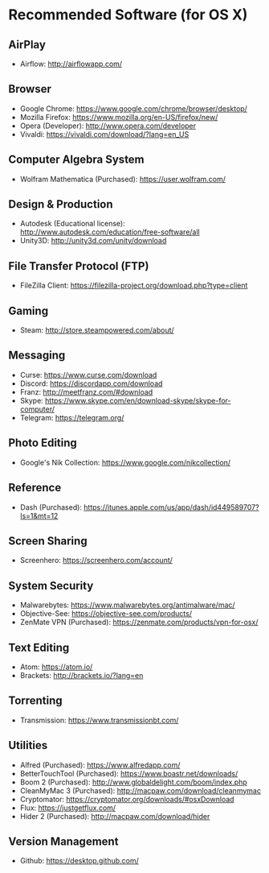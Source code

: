 # Recommended Software (for OS X)

## AirPlay

- Airflow: <http://airflowapp.com/>

## Browser

- Google Chrome: <https://www.google.com/chrome/browser/desktop/>
- Mozilla Firefox: <https://www.mozilla.org/en-US/firefox/new/>
- Opera (Developer): <http://www.opera.com/developer>
- Vivaldi: <https://vivaldi.com/download/?lang=en_US>

## Computer Algebra System

- Wolfram Mathematica (Purchased): <https://user.wolfram.com/>

## Design & Production

- Autodesk (Educational license): <http://www.autodesk.com/education/free-software/all>
- Unity3D: <http://unity3d.com/unity/download>

## File Transfer Protocol (FTP)

- FileZilla Client: <https://filezilla-project.org/download.php?type=client>

## Gaming

- Steam: <http://store.steampowered.com/about/>

## Messaging

- Curse: <https://www.curse.com/download>
- Discord: <https://discordapp.com/download>
- Franz: <http://meetfranz.com/#download>
- Skype: <https://www.skype.com/en/download-skype/skype-for-computer/>
- Telegram: <https://telegram.org/>

## Photo Editing

- Google's Nik Collection: <https://www.google.com/nikcollection/>

## Reference

- Dash (Purchased): <https://itunes.apple.com/us/app/dash/id449589707?ls=1&mt=12>

## Screen Sharing

- Screenhero: <https://screenhero.com/account/>

## System Security

- Malwarebytes: <https://www.malwarebytes.org/antimalware/mac/>
- Objective-See: <https://objective-see.com/products/>
- ZenMate VPN (Purchased): <https://zenmate.com/products/vpn-for-osx/>

## Text Editing

- Atom: <https://atom.io/>
- Brackets: <http://brackets.io/?lang=en>

## Torrenting

- Transmission: <https://www.transmissionbt.com/>

## Utilities

- Alfred (Purchased): <https://www.alfredapp.com/>
- BetterTouchTool (Purchased): <https://www.boastr.net/downloads/>
- Boom 2 (Purchased): <http://www.globaldelight.com/boom/index.php>
- CleanMyMac 3 (Purchased): <http://macpaw.com/download/cleanmymac>
- Cryptomator: <https://cryptomator.org/downloads/#osxDownload>
- Flux: <https://justgetflux.com/>
- Hider 2 (Purchased): <http://macpaw.com/download/hider>

## Version Management

- Github: <https://desktop.github.com/>
